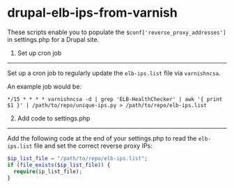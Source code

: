 drupal-elb-ips-from-varnish
===========================

These scripts enable you to populate the `$conf['reverse_proxy_addresses']` in settings.php for a Drupal site.

1. Set up cron job
------------------

Set up a cron job to regularly update the `elb-ips.list` file via `varnishncsa`.

An example job would be:

```
*/15 * * * * varnishncsa -d | grep 'ELB-HealthChecker' | awk '{ print $1 }' | /path/to/repo/unique-ips.py > /path/to/repo/elb-ips.list
```

2. Add code to settings.php
---------------------------

Add the following code at the end of your settings.php to read the `elb-ips.list` file and set the correct reverse proxy IPs:

```php
$ip_list_file = "/path/to/repo/elb-ips.list";
if (file_exists($ip_list_file)) {
  require(ip_list_file);
}
```

